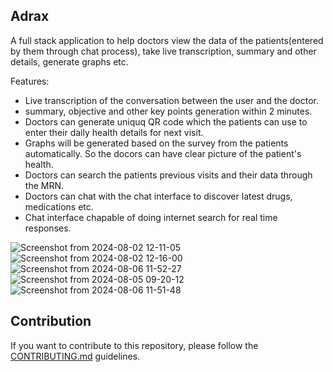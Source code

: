 ## Adrax

A full stack application to help doctors view the data of the patients(entered by them through chat process), take live transcription, summary and other details, generate graphs etc.

Features:
- Live transcription of the conversation between the user and the doctor.
- summary, objective and other key points generation within 2 minutes.
- Doctors can generate uniquq QR code which the patients can use to enter their daily health details for next visit.
- Graphs will be generated based on the survey from the patients automatically. So the docors can have clear picture of the patient's health.
- Doctors can search the patients previous visits and their data through the MRN.
- Doctors can chat with the chat interface to discover latest drugs, medications etc.
- Chat interface chapable of doing internet search for real time responses.

![Screenshot from 2024-08-02 12-11-05](https://github.com/user-attachments/assets/7c606940-25b2-4871-9f4e-c5d0459b4b2c)
![Screenshot from 2024-08-02 12-16-00](https://github.com/user-attachments/assets/500190e6-8908-4985-9573-abb41b1d65ae)
![Screenshot from 2024-08-06 11-52-27](https://github.com/user-attachments/assets/d22aa003-ab74-420a-8254-1d74a482f64d)
![Screenshot from 2024-08-05 09-20-12](https://github.com/user-attachments/assets/e561c124-fd30-4410-a05c-c40a492a9367)
![Screenshot from 2024-08-06 11-51-48](https://github.com/user-attachments/assets/49e61bb3-6758-4b8a-a76a-1f5aabd2154b)

## Contribution

If you want to contribute to this repository, please follow the [CONTRIBUTING.md](https://github.com/asifrahaman13/potential-fiesta/blob/main/CONTRIBUTING.md) guidelines.
